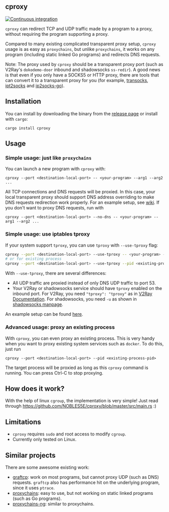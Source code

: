 ## cproxy

[![Continuous integration](https://github.com/NOBLES5E/cproxy/actions/workflows/build.yml/badge.svg)](https://github.com/NOBLES5E/cproxy/actions/workflows/build.yml)

`cproxy` can redirect TCP and UDP traffic made by a program to a proxy, without requiring the program supporting a proxy.

Compared to many existing complicated transparent proxy setup, `cproxy` usage is as easy as `proxychains`, but unlike `proxychains`, it works on any program (including static linked Go programs) and redirects DNS requests.

Note: The proxy used by `cproxy` should be a transparent proxy port (such as V2Ray's `dokodemo-door` inbound and shadowsocks `ss-redir`). A good news is that even if you only have a SOCKS5 or HTTP proxy, there are tools that can convert it to a transparent proxy for you (for example, [transocks](https://github.com/cybozu-go/transocks), [ipt2socks](https://github.com/zfl9/ipt2socks) and [ip2socks-go](https://github.com/lcdbin/ip2socks-go)).

## Installation

You can install by downloading the binary from the [release page](https://github.com/NOBLES5E/cproxy/releases) or install with `cargo`:

```
cargo install cproxy
```

## Usage

### Simple usage: just like `proxychains`

You can launch a new program with `cproxy` with:

```
cproxy --port <destination-local-port> -- <your-program> --arg1 --arg2 ...
```

All TCP connections and DNS requests will be proxied. In this case, your local transparent proxy should support DNS address overriding to make DNS requests redirection work properly. For an example setup, see [wiki](https://github.com/NOBLES5E/cproxy/wiki/Example-setup-with-V2Ray). If you don't want to proxy DNS requests, run with

```
cproxy --port <destination-local-port> --no-dns -- <your-program> --arg1 --arg2 ...
```

### Simple usage: use iptables tproxy

If your system support `tproxy`, you can use `tproxy` with `--use-tproxy` flag:

```bash
cproxy --port <destination-local-port> --use-tproxy -- <your-program> --arg1 --arg2 ...
# or for existing process
cproxy --port <destination-local-port> --use-tproxy --pid <existing-process-pid>
```

With `--use-tproxy`, there are several differences:

* All UDP traffic are proxied instead of only DNS UDP traffic to port 53.
* Your V2Ray or shadowsocks service should have `tproxy` enabled on the inbound port. For V2Ray, you need `"tproxy": "tproxy"` as in [V2Ray Documentation](https://www.v2ray.com/en/configuration/transport.html#sockoptobject). For shadowsocks, you need `-u` as shown in [shadowsocks manpage](http://manpages.org/ss-redir).

An example setup can be found [here](https://github.com/NOBLES5E/cproxy/wiki/Example-setup-with-V2Ray).

### Advanced usage: proxy an existing process

With `cproxy`, you can even proxy an existing process. This is very handy when you want to proxy existing system services such as `docker`. To do this, just run

```
cproxy --port <destination-local-port> --pid <existing-process-pid>
```

The target process will be proxied as long as this `cproxy` command is running. You can press Ctrl-C to stop proxying.

## How does it work?

With the help of linux `cgroup`, the implementation is very simple! Just read through https://github.com/NOBLES5E/cproxy/blob/master/src/main.rs :)

## Limitations

* `cproxy` requires `sudo` and root access to modify `cgroup`.
* Currently only tested on Linux.

## Similar projects

There are some awesome existing work:

* [graftcp](https://github.com/hmgle/graftcp): work on most programs, but cannot proxy UDP (such as DNS) requests. `graftcp` also has performance hit on the underlying program, since it uses `ptrace`.
* [proxychains](https://github.com/haad/proxychains): easy to use, but not working on static linked programs (such as Go programs).
* [proxychains-ng](https://github.com/rofl0r/proxychains-ng): similar to proxychains.
